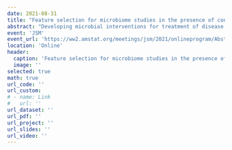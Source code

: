 ```yaml
---
date: 2021-08-31
title: "Feature selection for microbiome studies in the presence of confounding using standardization"
abstract: "Developing microbial interventions for treatment of disease and optimization of crop yields requires identification of microbiome features that impact the outcome in the population of interest. That task is challenging because of the high dimensionality of microbiome data and the confounding that results from the interactions among host, environment, and microbiome. In the presence of such confounding, variable selection and estimation procedures may have unsatisfactory performance. In this talk, we aim to estimate population-level effects of individual microbiome features while controlling for confounding by a categorical variable. We propose feature screening, selection, and estimation conditional on each stratum of the confounder followed by a standardization approach to estimation of population-level effects of individual features. Simulation studies demonstrate the advantages of our approach in recovering relevant features. We conducted a study of the rhizosphere microbiome of sorghum in which nitrogen fertilizer application is a confounding variable and our proposed approach identified microbial taxa that are consistent with biological understanding."
event: 'JSM'
event_url: 'https://ww2.amstat.org/meetings/jsm/2021/onlineprogram/AbstractDetails.cfm?abstractid=316635'
location: 'Online'
header:
  caption: 'Feature selection for microbiome studies in the presence of confounding using standardization'
  image: ''
selected: true
math: true
url_code: ''
url_custom:
# - name: Link
#   url: ''
url_dataset: ''
url_pdf: ''
url_project: ''
url_slides: ''
url_video: ''
---
```

